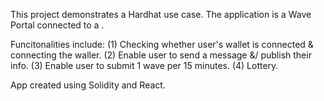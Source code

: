 This project demonstrates a Hardhat use case. The application is a Wave Portal connected to a .

Funcitonalities include: 
(1) Checking whether user's wallet is connected & connecting the waller.
(2) Enable user to send a message &/ publish their info. 
(3) Enable user to submit 1 wave per 15 minutes. 
(4) Lottery.

App created using Solidity and React. 
